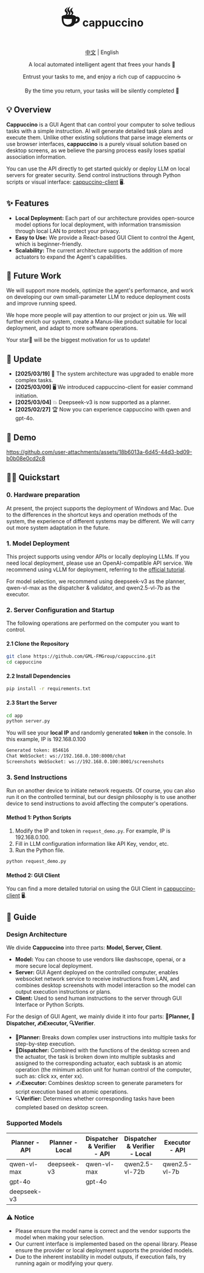 <div align="center">
<h1><span style="font-size: 60px;">☕️</span> cappuccino</h1>
<p><a href="./README_CN.md">中文</a> | English</p>
<p>A local automated intelligent agent that frees your hands 🤖</p>
<p>Entrust your tasks to me, and enjoy a rich cup of cappuccino ☕️</p>
<p>By the time you return, your tasks will be silently completed 🍃</p>
</div>

## 💡 Overview

**Cappuccino** is a GUI Agent that can control your computer to solve tedious tasks with a simple instruction. AI will generate detailed task plans and execute them. Unlike other existing solutions that parse image elements or use browser interfaces, **cappuccino** is a purely visual solution based on desktop screens, as we believe the parsing process easily loses spatial association information.

You can use the API directly to get started quickly or deploy LLM on local servers for greater security. Send control instructions through Python scripts or visual interface: [cappuccino-client](https://github.com/GML-FMGroup/cappuccino-client) 🖥️.

## ✨ Features

- **Local Deployment:** Each part of our architecture provides open-source model options for local deployment, with information transmission through local LAN to protect your privacy.
- **Easy to Use:** We provide a React-based GUI Client to control the Agent, which is beginner-friendly.
- **Scalability:** The current architecture supports the addition of more actuators to expand the Agent's capabilities.

## 🤔 Future Work

We will support more models, optimize the agent's performance, and work on developing our own small-parameter LLM to reduce deployment costs and improve running speed.

We hope more people will pay attention to our project or join us. We will further enrich our system, create a Manus-like product suitable for local deployment, and adapt to more software operations.

Your star🌟 will be the biggest motivation for us to update!

## 📰 Update

- **[2025/03/19]** 🧠 The system architecture was upgraded to enable more complex tasks.
- **[2025/03/09]** 🖥️ We introduced cappuccino-client for easier command initiation.
- **[2025/03/04]** 💥 Deepseek-v3 is now supported as a planner.
- **[2025/02/27]** 🏆 Now you can experience cappuccino with qwen and gpt-4o.

## 🎥 Demo

https://github.com/user-attachments/assets/18b6013a-6d45-44d3-bd09-b0b08e0cd2c8

## 👨‍💻 Quickstart

### 0. Hardware preparation

At present, the project supports the deployment of Windows and Mac. Due to the differences in the shortcut keys and operation methods of the system, the experience of different systems may be different. We will carry out more system adaptation in the future.

### 1. Model Deployment

This project supports using vendor APIs or locally deploying LLMs. If you need local deployment, please use an OpenAI-compatible API service. We recommend using vLLM for deployment, referring to the [official tutorial](https://qwen.readthedocs.io/en/latest/deployment/vllm.html#openai-compatible-api-service).

For model selection, we recommend using deepseek-v3 as the planner, qwen-vl-max as the dispatcher & validator, and qwen2.5-vl-7b as the executor.

### 2. Server Configuration and Startup

The following operations are performed on the computer you want to control.

#### 2.1 Clone the Repository

```bash
git clone https://github.com/GML-FMGroup/cappuccino.git
cd cappuccino
```
#### 2.2 Install Dependencies

```bash
pip install -r requirements.txt
```

#### 2.3 Start the Server

```bash
cd app
python server.py
```
You will see your **local IP** and randomly generated **token** in the console. In this example, IP is 192.168.0.100
```bash
Generated token: 854616
Chat WebSocket: ws://192.168.0.100:8000/chat
Screenshots WebSocket: ws://192.168.0.100:8001/screenshots
```

### 3. Send Instructions

Run on another device to initiate network requests. Of course, you can also run it on the controlled terminal, but our design philosophy is to use another device to send instructions to avoid affecting the computer's operations.

#### Method 1: Python Scripts

1. Modify the IP and token in `request_demo.py`. For example, IP is 192.168.0.100.
2. Fill in LLM configuration information like API Key, vendor, etc.
3. Run the Python file.
```bash
python request_demo.py
```

#### Method 2: GUI Client

You can find a more detailed tutorial on using the GUI Client in [cappuccino-client](https://github.com/GML-FMGroup/cappuccino-client) 🖥️.

## 📖 Guide

### Design Architecture

We divide **Cappuccino** into three parts: **Model, Server, Client**.

- **Model:** You can choose to use vendors like dashscope, openai, or a more secure local deployment.
- **Server:** GUI Agent deployed on the controlled computer, enables websocket network service to receive instructions from LAN, and combines desktop screenshots with model interaction so the model can output execution instructions or plans.
- **Client:** Used to send human instructions to the server through GUI Interface or Python Scripts.

For the design of GUI Agent, we mainly divide it into four parts: **🧠Planner, 🤖Dispatcher, ✍️Executor, 🔍Verifier**.

- 🧠**Planner:** Breaks down complex user instructions into multiple tasks for step-by-step execution.
- 🤖**Dispatcher:** Combined with the functions of the desktop screen and the actuator, the task is broken down into multiple subtasks and assigned to the corresponding actuator, each subtask is an atomic operation (the minimum action unit for human control of the computer, such as: click xx, enter xx).
- ✍️**Executor:** Combines desktop screen to generate parameters for script execution based on atomic operations.
- 🔍**Verifier:** Determines whether corresponding tasks have been completed based on desktop screen.

### Supported Models

| Planner - API       | Planner - Local    | Dispatcher & Verifier - API | Dispatcher & Verifier - Local | Executor - API      | Executor - Local    |
|---------------------|--------------------|-----------------------------|-------------------------------|--------------------|--------------------|
| qwen-vl-max         | deepseek-v3        | qwen-vl-max                 | qwen2.5-vl-72b                | qwen2.5-vl-7b      | qwen2.5-vl-7b      |
| gpt-4o              |                    | gpt-4o                      |                               |                    |                    |
| deepseek-v3         |                    |                             |                               |                    |                    |

### ⚠️ Notice

- Please ensure the model name is correct and the vendor supports the model when making your selection.
- Our current interface is implemented based on the openai library. Please ensure the provider or local deployment supports the provided models.
- Due to the inherent instability in model outputs, if execution fails, try running again or modifying your query.
